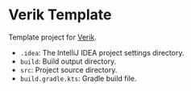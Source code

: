 # Verik Template

Template project for [Verik](https://github.com/frwang96/verik).

- `.idea`: The IntelliJ IDEA project settings directory.
- `build`: Build output directory.
- `src`: Project source directory.
- `build.gradle.kts`: Gradle build file.

